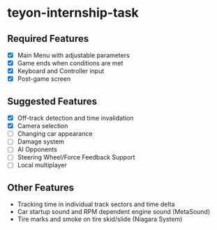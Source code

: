# teyon-internship-task

## Required Features
- [x] Main Menu with adjustable parameters
- [x] Game ends when conditions are met
- [x] Keyboard and Controller input
- [x] Post-game screen

## Suggested Features
- [x] Off-track detection and time invalidation
- [x] Camera selection
- [ ] Changing car appearance
- [ ] Damage system
- [ ] AI Opponents
- [ ] Steering Wheel/Force Feedback Support
- [ ] Local multiplayer

## Other Features
- Tracking time in individual track sectors and time delta
- Car startup sound and RPM dependent engine sound (MetaSound)
- Tire marks and smoke on tire skid/slide (Niagara System)
